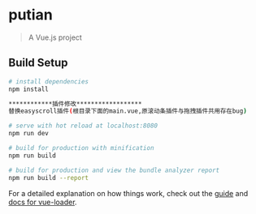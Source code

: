 # putian

> A Vue.js project

## Build Setup

``` bash
# install dependencies
npm install

************插件修改******************
替换easyscroll插件(根目录下面的main.vue,原滚动条插件与拖拽插件共用存在bug)

# serve with hot reload at localhost:8080
npm run dev

# build for production with minification
npm run build

# build for production and view the bundle analyzer report
npm run build --report
```

For a detailed explanation on how things work, check out the [guide](http://vuejs-templates.github.io/webpack/) and [docs for vue-loader](http://vuejs.github.io/vue-loader).
